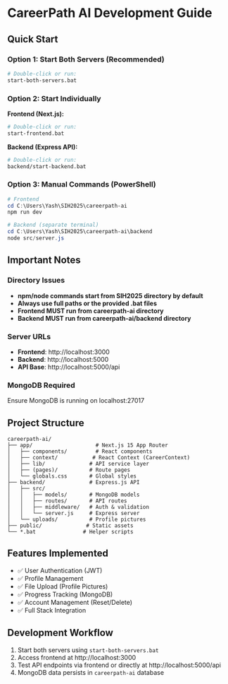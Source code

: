 # CareerPath AI Development Guide

## Quick Start

### Option 1: Start Both Servers (Recommended)
```bash
# Double-click or run:
start-both-servers.bat
```

### Option 2: Start Individually

**Frontend (Next.js):**
```bash
# Double-click or run:
start-frontend.bat
```

**Backend (Express API):**
```bash
# Double-click or run:
backend/start-backend.bat
```

### Option 3: Manual Commands (PowerShell)
```powershell
# Frontend
cd C:\Users\Yash\SIH2025\careerpath-ai
npm run dev

# Backend (separate terminal)
cd C:\Users\Yash\SIH2025\careerpath-ai\backend
node src/server.js
```

## Important Notes

### Directory Issues
- **npm/node commands start from SIH2025 directory by default**
- **Always use full paths or the provided .bat files**
- **Frontend MUST run from careerpath-ai directory**
- **Backend MUST run from careerpath-ai/backend directory**

### Server URLs
- **Frontend**: http://localhost:3000
- **Backend**: http://localhost:5000
- **API Base**: http://localhost:5000/api

### MongoDB Required
Ensure MongoDB is running on localhost:27017

## Project Structure
```
careerpath-ai/
├── app/                    # Next.js 15 App Router
│   ├── components/         # React components
│   ├── context/           # React Context (CareerContext)
│   ├── lib/              # API service layer
│   ├── (pages)/          # Route pages
│   └── globals.css       # Global styles
├── backend/              # Express.js API
│   ├── src/
│   │   ├── models/       # MongoDB models
│   │   ├── routes/       # API routes
│   │   ├── middleware/   # Auth & validation
│   │   └── server.js     # Express server
│   └── uploads/          # Profile pictures
├── public/              # Static assets
└── *.bat               # Helper scripts
```

## Features Implemented
- ✅ User Authentication (JWT)
- ✅ Profile Management
- ✅ File Upload (Profile Pictures)
- ✅ Progress Tracking (MongoDB)
- ✅ Account Management (Reset/Delete)
- ✅ Full Stack Integration

## Development Workflow
1. Start both servers using `start-both-servers.bat`
2. Access frontend at http://localhost:3000
3. Test API endpoints via frontend or directly at http://localhost:5000/api
4. MongoDB data persists in `careerpath-ai` database